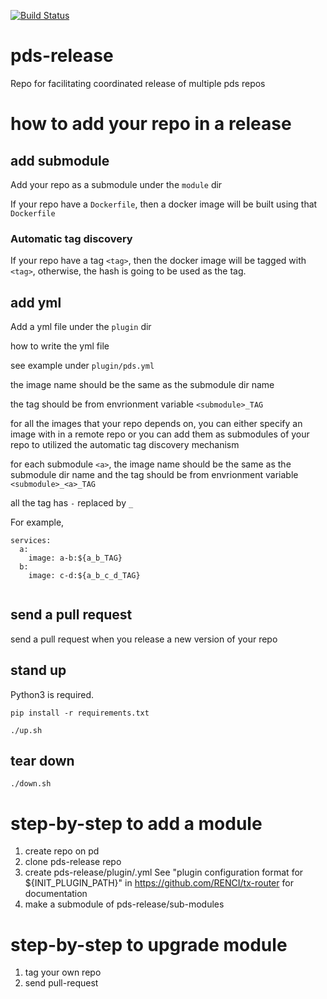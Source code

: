 [![Build Status](https://travis-ci.com/RENCI/pds-release.svg?branch=master)](https://travis-ci.com/RENCI/pds-release)

# pds-release
Repo for facilitating coordinated release of multiple pds repos


# how to add your repo in a release

## add submodule
Add your repo as a submodule under the `module` dir

If your repo have a `Dockerfile`, then a docker image will be built using that `Dockerfile`

### Automatic tag discovery

If your repo have a tag `<tag>`, then the docker image will be tagged with `<tag>`, otherwise, the hash is going to be used as the tag.

## add yml

Add a yml file under the `plugin` dir

how to write the yml file

see example under `plugin/pds.yml`

the image name should be the same as the submodule dir name

the tag should be from envrionment variable `<submodule>_TAG`

for all the images that your repo depends on, you can either specify an image with in a remote repo or you can add them as submodules of your repo to utilized the automatic tag discovery mechanism

for each submodule `<a>`, the image name should be the same as the submodule dir name and the tag should be from envrionment variable `<submodule>_<a>_TAG`

all the tag has `-` replaced by `_`

For example, 

```
services:
  a:
    image: a-b:${a_b_TAG}
  b:
    image: c-d:${a_b_c_d_TAG}
    
```

## send a pull request

send a pull request when you release a new version of your repo

## stand up
Python3 is required.
```
pip install -r requirements.txt
```

```
./up.sh
```

## tear down
```
./down.sh
```

# step-by-step to add a module
1. create <my-plugin> repo on pd  
2. clone pds-release repo
3. create pds-release/plugin/<my-plugin>.yml
  See "plugin configuration format for ${INIT_PLUGIN_PATH}" in https://github.com/RENCI/tx-router for documentation
4. make <my-plugin> a submodule of pds-release/sub-modules

# step-by-step to upgrade module
1. tag your own repo
2. send pull-request
